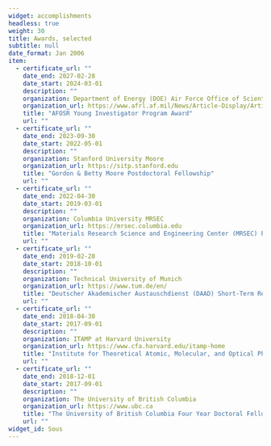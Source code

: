 ```yaml
---
widget: accomplishments
headless: true
weight: 30
title: Awards, selected
subtitle: null
date_format: Jan 2006
item:
  - certificate_url: ""
    date_end: 2027-02-28
    date_start: 2024-03-01
    description: ""
    organization: Department of Energy (DOE) Air Force Office of Scientific Research (AFOSR) Young Investigator Program (YIP) Award 
    organization_url: https://www.afrl.af.mil/News/Article-Display/Article/3625080/afosr-awards-215m-to-scientists-engineers-via-young-investigator-program/
    title: "AFOSR Young Investigator Program Award"
    url: ""
  - certificate_url: ""
    date_end: 2023-09-30
    date_start: 2022-05-01
    description: ""
    organization: Stanford University Moore
    organization_url: https://sitp.stanford.edu
    title: "Gordon & Betty Moore Postdoctoral Fellowship"
    url: ""
  - certificate_url: ""
    date_end: 2022-04-30
    date_start: 2019-03-01
    description: ""
    organization: Columbia University MRSEC
    organization_url: https://mrsec.columbia.edu
    title: "Materials Research Science and Engineering Center (MRSEC) Postdoctoral Fellowship"
    url: ""
  - certificate_url: ""
    date_end: 2019-02-28
    date_start: 2018-10-01
    description: ""
    organization: Technical University of Munich
    organization_url: https://www.tum.de/en/
    title: "Deutscher Akademischer Austauschdienst (DAAD) Short-Term Research Grant Scholarship"
    url: ""
  - certificate_url: ""
    date_end: 2018-04-30
    date_start: 2017-09-01
    description: ""
    organization: ITAMP at Harvard University
    organization_url: https://www.cfa.harvard.edu/itamp-home
    title: "Institute for Theoretical Atomic, Molecular, and Optical Physics (ITAMP) Visiting Fellowship"
    url: ""
  - certificate_url: ""
    date_end: 2018-12-01
    date_start: 2017-09-01
    description: ""
    organization: The University of British Columbia
    organization_url: https://www.ubc.ca
    title: "The University of British Columbia Four Year Doctoral Fellowship."
    url: ""
widget_id: Sous
---
```

